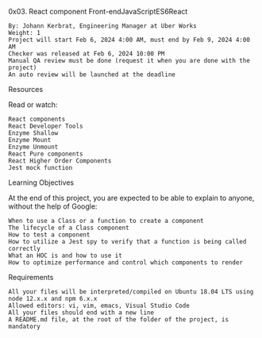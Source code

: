  0x03. React component
Front-endJavaScriptES6React

    By: Johann Kerbrat, Engineering Manager at Uber Works
    Weight: 1
    Project will start Feb 6, 2024 4:00 AM, must end by Feb 9, 2024 4:00 AM
    Checker was released at Feb 6, 2024 10:00 PM
    Manual QA review must be done (request it when you are done with the project)
    An auto review will be launched at the deadline

Resources

Read or watch:

    React components
    React Developer Tools
    Enzyme Shallow
    Enzyme Mount
    Enzyme Unmount
    React Pure components
    React Higher Order Components
    Jest mock function

Learning Objectives

At the end of this project, you are expected to be able to explain to anyone, without the help of Google:

    When to use a Class or a function to create a component
    The lifecycle of a Class component
    How to test a component
    How to utilize a Jest spy to verify that a function is being called correctly
    What an HOC is and how to use it
    How to optimize performance and control which components to render

Requirements

    All your files will be interpreted/compiled on Ubuntu 18.04 LTS using node 12.x.x and npm 6.x.x
    Allowed editors: vi, vim, emacs, Visual Studio Code
    All your files should end with a new line
    A README.md file, at the root of the folder of the project, is mandatory


